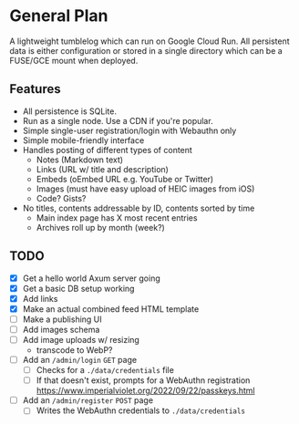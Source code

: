 # General Plan

A lightweight tumblelog which can run on Google Cloud Run. All persistent data is either
configuration or stored in a single directory which can be a FUSE/GCE mount when deployed.

## Features

* All persistence is SQLite.
* Run as a single node. Use a CDN if you're popular.
* Simple single-user registration/login with Webauthn only
* Simple mobile-friendly interface
* Handles posting of different types of content
  * Notes (Markdown text)
  * Links (URL w/ title and description)
  * Embeds (oEmbed URL e.g. YouTube or Twitter)
  * Images (must have easy upload of HEIC images from iOS)
  * Code? Gists?
* No titles, contents addressable by ID, contents sorted by time
  * Main index page has X most recent entries
  * Archives roll up by month (week?)

## TODO

* [x] Get a hello world Axum server going
* [x] Get a basic DB setup working
* [x] Add links
* [x] Make an actual combined feed HTML template
* [ ] Make a publishing UI
* [ ] Add images schema
* [ ] Add image uploads w/ resizing
  * transcode to WebP?
* [ ] Add an `/admin/login` `GET` page
  * [ ] Checks for a `./data/credentials` file
  * [ ] If that doesn't exist, prompts for a WebAuthn registration <https://www.imperialviolet.org/2022/09/22/passkeys.html>
* [ ] Add an `/admin/register` `POST` page
  * [ ] Writes the WebAuthn credentials to `./data/credentials`
